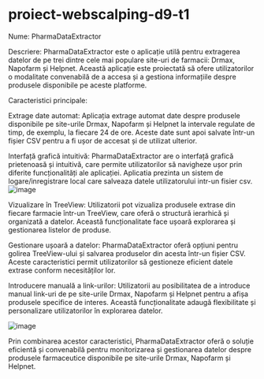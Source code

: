 # proiect-webscalping-d9-t1

Nume: PharmaDataExtractor

Descriere:
PharmaDataExtractor este o aplicație utilă pentru extragerea datelor de pe trei dintre cele mai populare site-uri de farmacii: Drmax, Napofarm și Helpnet. Această aplicație este proiectată să ofere utilizatorilor o modalitate convenabilă de a accesa și a gestiona informațiile despre produsele disponibile pe aceste platforme.

Caracteristici principale:

Extrage date automat: Aplicația extrage automat date despre produsele disponibile pe site-urile Drmax, Napofarm și Helpnet la intervale regulate de timp, de exemplu, la fiecare 24 de ore. Aceste date sunt apoi salvate într-un fișier CSV pentru a fi ușor de accesat și de utilizat ulterior.

Interfață grafică intuitivă: PharmaDataExtractor are o interfață grafică prietenoasă și intuitivă, care permite utilizatorilor să navigheze ușor prin diferite funcționalități ale aplicației.
Aplicatia prezinta un sistem de logare/inregistrare local care salveaza datele utilizatorului intr-un fisier csv.
![image](https://github.com/AndreiPitt/proiect-webscalping-d9-t1/assets/166625281/1679ddbd-354f-448b-af87-a2eb5bfa8d0c)

Vizualizare în TreeView: Utilizatorii pot vizualiza produsele extrase din fiecare farmacie într-un TreeView, care oferă o structură ierarhică și organizată a datelor. Această funcționalitate face ușoară explorarea și gestionarea listelor de produse.

Gestionare ușoară a datelor: PharmaDataExtractor oferă opțiuni pentru golirea TreeView-ului și salvarea produselor din acesta într-un fișier CSV. Aceste caracteristici permit utilizatorilor să gestioneze eficient datele extrase conform necesităților lor.

Introducere manuală a link-urilor: Utilizatorii au posibilitatea de a introduce manual link-uri de pe site-urile Drmax, Napofarm și Helpnet pentru a afișa produsele specifice de interes. Această funcționalitate adaugă flexibilitate și personalizare utilizatorilor în explorarea datelor.

![image](https://github.com/AndreiPitt/proiect-webscalping-d9-t1/assets/166625281/d2b72f5f-f308-4232-beee-fc708e095042)

Prin combinarea acestor caracteristici, PharmaDataExtractor oferă o soluție eficientă și convenabilă pentru monitorizarea și gestionarea datelor despre produsele farmaceutice disponibile pe site-urile Drmax, Napofarm și Helpnet.
